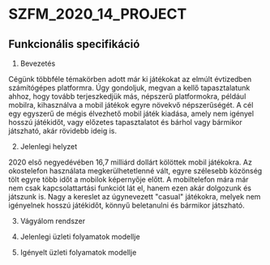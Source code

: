 # SZFM\_2020\_14\_PROJECT

## Funkcionális specifikáció

1. Bevezetés

Cégünk többféle témakörben adott már ki játékokat az elmúlt
évtizedben számítógépes platformra. Úgy gondoljuk, 
megvan a kellő tapasztalatunk ahhoz, 
hogy tovább terjeszkedjük más, népszerű platformokra, például mobilra, 
kihasználva a mobil játékok egyre növekvő népszerűségét.
A cél egy egyszerű de mégis élvezhető mobil játék kiadása, 
amely nem igényel hosszú játékidőt, vagy előzetes tapasztalatot és
bárhol vagy bármikor játszható, akár rövidebb ideig is.

2. Jelenlegi helyzet

2020 első negyedévében 16,7 milliárd dollárt kölöttek mobil játékokra. Az okostelefon használata megkerülhetetlenné vált, egyre szélesebb közönség tölt egyre több időt a mobilok képernyője előtt. A mobiltelefon mára már nem csak kapcsolattartási funkciót lát el, hanem ezen akár dolgozunk és játszunk is. Nagy a kereslet az úgynevezett "casual" játékokra, melyek nem igényelnek hosszú játékidőt, könnyű beletanulni és bármikor játszható.

3. Vágyálom rendszer



4. Jelenlegi üzleti folyamatok modellje



5. Igényelt üzleti folyamatok modellje
